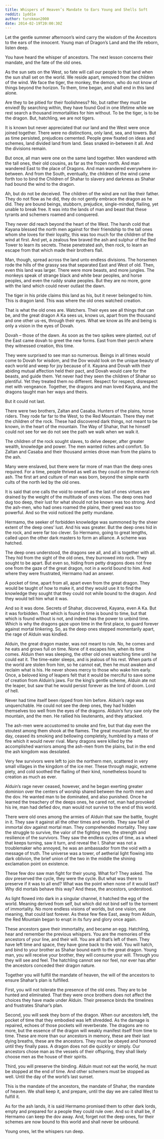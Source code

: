 ```yaml
---
title: Whispers of Heaven’s Mandate to Ears Young and Shells Soft
reddit: 1ydd1e
author: turokman2000
date: 2014-02-19T20:00:30Z
---
```


Let the gentle summer afternoon’s wind carry the wisdom of the Ancestors to the
ears of the innocent. Young man of Dragon’s Land and the life reborn, listen
deep.

You have heard the whisper of ancestors. The next lesson concerns their mandate,
and the fate of the old ones.

As the sun sets on the West, so fate will call our people to that land when the
sun shall set on the world. We reside apart, removed from the children of the
wind. We face the tiger, the monkey, the demon, who do not know of things beyond
the horizon. To them, time began, and shall end in this land alone.

Are they to be pitied for their foolishness? No, but rather they must be envied!
By searching within, they have found God in one lifetime while we rest search a
thousand immortalities for him without. To be the tiger, is to be the dragon.
But, hatchling, we are not tigers.

It is known but never appreciated that our land and the West were once joined
together. There were no distinctions, only land, sea, and towers. But as time
persisted, prejudices cemented. People grew fixated on ideas and schemes, land
divided land from land. Seas snaked in-between it all. And the divisions
remain.

But once, all man were one on the same land together. Men wandered with the tall
ones, their old cousins, as far as the frozen north. And man wandered East to
the place of Dragons. And man wandered everywhere in-between. And from the
South, eventually, the children of the wind came forth too to bind the Children
of Shahar to slavery and darkness as Shahar had bound the wind to the dragon.

Ah, but do not be deceived. The children of the wind are not like their father.
They do not flow as he did, they do not gently embrace the dragon as he did.
They are bound beings, stubborn, prejudice, single-minded, flailing, yet unable
to break free. It was into the lands of man and beast that these tyrants and
schemers roamed and conquered.

They never did reach beyond the heart of the West. The harsh cold that Kayana
blessed the north men against for their friendship to the tall ones whom she
loves for their loyalty, this was too much for the children of the wind at
first. And yet, a zealous few braved the ash and sulphur of the Red Tower to
learn its secrets. These penetrated ash, then rock, to learn an escape from that
which made their brothers flail.

Man, though, spread across the land unto endless divisions. The horsemen rode
the hills of the grassy sea that separated East and West of old. Then, even this
land was larger. There were more beasts, and more jungles. The monkeys speak of
strange black and white bear peoples, and horse peoples, and even the ruddy
snake peoples. But they are no more, gone with the land which could never
outlast the dawn.

The tiger in his pride claims this land as his, but it never belonged to him.
This is dragon land. This was where the old ones watched creation.

That is what the old ones are. Watchers. Their eyes see all things that can be,
and the great dragon A Ka sees us, knows us, apart from the thousand and one
other us-es, through their eyes. What we know as life and being is only a vision
in the eyes of Dovah.

Dovah – those of the dawn. As soon as the two spikes were planted, out of the
East came dovah to greet the new forms. East from their perch where they
witnessed creation, this time.

They were surprised to see man so numerous. Beings in all times would come to
Dovah for wisdom, and the Dov would look on the unique beauty of each world and
weep for joy because of it. Kayana and Dovah with their abiding mutual affection
held their pact, and Dovah would care for the beasts, and guide them. Yet never
had they seen the children of Shahar so plentiful. Yet they treated them no
different. Respect for respect, disrespect met with vengeance. Together, the
dragons and man loved Kayana, and the dragons taught man her ways and theirs.

But it could not last.

There were two brothers, Zaltan and Casaba. Hunters of the plains, horse riders.
They rode far far to the West, to the Red Mountain. There they met the children
of the rock. These had discovered dark things, not meant to be known, in the
heart of the mountain. The Way of Shahar, that he himself could not see for we
do not see the path we walk when we walk it.

The children of the rock sought slaves, to delve deeper, after greater wealth,
knowledge and power. The men wanted riches and comfort. So Zaltan and Casaba and
their thousand armies drove man from the plains to the ash.

Many were enslaved, but there were far more of man than the deep ones required.
For a time, people thrived as well as they could on the mineral rich ash. The
first art and culture of man was born, beyond the simple earth cults of the
north led by the old ones.

It is said that one calls the void to oneself as the last of ones virtues are
drained by the weight of the multitude of ones vices. The deep ones had dug too
deep, their lust for what should not be known was too strong. And the ash-men,
who had ones roamed the plains, their greed was too powerful. And so the void
noticed the petty mundane.

Hermamo, the seeker of forbidden knowledge was summoned by the sheer extent of
the deep ones’ lust. And his was greater. But the deep ones hid in the rock, and
were far too clever. So Hermamo, going to great lengths, called upon the other
dark masters to form an alliance. A scheme was hatched.

The deep ones understood, the dragons see all, and all is together with all.
They hid from the sight of the old ones, they burrowed into rock. They sought to
be apart. But even so, hiding from petty dragons does not free one from the gaze
of the great dragon, not in a world bound to him. And where they were
frustrated, Hermamo had an answer.

A pocket of time, apart from all, apart even from the great dragon. They would
be taught of how to make it, and they would use it to find the knowledge they
sought that they could not while bound to the dragon. And they would tell him
what it was.

And so it was done. Secrets of Shahar, discovered, Kayana, even A Ka. But it was
forbidden. That which is found in time is bound to time, but that which is found
without is not, and indeed has the power to unbind time. Which is why the
dragons gaze upon time in the first place, to guard forever against mortal
tinkering. So, as the deep ones stepped momentarily apart, the rage of Alduin was
kindled.

Alduin, the great dragon master, was not meant to rule. No, he comes and he eats
and grows full on time. None of it escapes him, when its time comes. Alduin then
was sleeping, the other old ones watching time until he could eat it. The
time-eater sleeps, and is jealous of his rest. When parts of the world are
stolen from him, so he cannot eat, then he must awaken and reclaim what is his.
He never shows mercy to those who wake him early. Once, a beloved king of
leapers felt that it would be merciful to save some of creation from Alduin’s
jaws. For the king’s gentle scheme, Alduin ate not the leaper, but saw that he
would persist forever as the lord of doom. Lord of hell.

Never had time itself been ripped from him before. Alduin’s rage was
unquenchable. He could not see the deep ones, they had hidden themselves too
well from the eyes of the dragons. Alduin’s fury saw only the mountain, and the
men. He rallied his lieutenants, and they attacked.

The ash-men were accustomed to smoke and fire, but that day even the stoutest
among them shook at the flames. The great mountain itself, for one day, ceased
its smoking and bellowing completely, humbled by a mass of fire which it would
never rival. Many dragons were killed by the accomplished warriors among the
ash-men from the plains, but in the end the ash kingdom was desolated.

Very few survivors were left to join the northern men, scattered in very small
villages in the kingdom of the ice mer. These through magic, extreme piety, and
cold soothed the flailing of their kind, nonetheless bound to creation as much
as ever.

Alduin’s rage never ceased, however, and he began exerting greater dominion over
the centers of worship shared between the north men and the dov. He wanted man
to be dominated, and also punished. Once he learned the treachery of the deeps
ones, he cared not, man had provoked his ire, man had defied dov, man would not
survive to the end of this world.

There were old ones among the armies of Alduin that saw the battle, fought in
it. They saw it against all the other times and worlds. They saw fall of
immortal dov against mortal man. They comprehended mortality. They saw the
struggle to survive, the valor of the fighting men, the strength and resilience
of the survivors. They saw the endless cycles of time, as a wheel that keeps
turning, saw it turn, and reveal the I. Shahar was not a troublemaker who
annoyed, he was an ambassador from the void with a message of truth. The
universe was a tower, of aetherial light flowing into dark oblivion, the brief
union of the two in the middle the shining exclamation point on existence.

These few dov saw man fight for their young. What for? They asked. The dov
preserved the cycle, they were the cycle. But what was there to preserve if it
was to all end? What was the point when none of it would last? Why did mortals
behave this way? And these, the ancestors, understood.

As light flowed into dark in a singular channel, it hatched the egg of the
world. Meaning derived from self, but which did not bind self to the torment of
immortality. No more endless visions of worlds, but one vision, one meaning,
that could last forever. As these few flew East, away from Alduin, the Red
Mountain began to erupt in its fury and glory once again.

These ancestors gave their immortality, and became an egg. Hatchling, hear and
remember the previous whispers. You are the memories of the ancestors of your
line, and their will. You are all that’s left of them. They have left time and
space, they have gone back to the void. You will hatch, and bind to your brother
as Shahar bound earth to the great dragon. Young man, you will receive your
brother, they will consume your will. Through you they will see and feel. The
hatchling cannot see nor feel, nor ever has after the ancestors conceded their
dragon nature.

Together you will fulfill the mandate of heaven, the will of the ancestors to
ensure Shahar’s plan is fulfilled.

First, you will not tolerate the presence of the old ones. They are to be hunted
and eliminated. That they were once brothers does not affect the choices they
have made under Alduin. Their presence binds the timelines and frustrates
Shahar’s plan.

Second, you will seek they born of the dragon. When our ancestors left, the
pocket of time that they embodied was left shredded. As the damage is repaired,
echoes of those pockets will reverberate. The dragons are no more, but the
essence of the dragon will weakly manifest itself from time to time. These are
more than our ancestors in memory, these are their last dying breaths, these are
the ancestors. They must be obeyed and honored until they finally pass. A dragon
does not die quickly or simply. Our ancestors chose man as the vessels of their
offspring, they shall likely choose men as the house of their spirits.

Third, you will preserve the binding. Alduin must not eat the world, he must be
stopped at the end of time. And other schemers must be stopped as well. Until
the day of the world’s last sunset.

This is the mandate of the ancestors, the mandate of Shahar, the mandate of
heaven. We shall keep it, and prepare, until the day we are called West to
fulfill it.

As for the ash lands, it is said Hermamo promised them to other dark lords,
empty and prepared for a people they could rule over. And so it shall be, if
Hermamo can keep the dov away. And, forget not the deep ones, for their schemes
are now bound to this world and shall never be unbound.

Young ones, let the whispers run deep.
